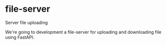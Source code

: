 # file-server
Server file uploading


We're going to development a file-server for uploading and downloading file using FastAPI.